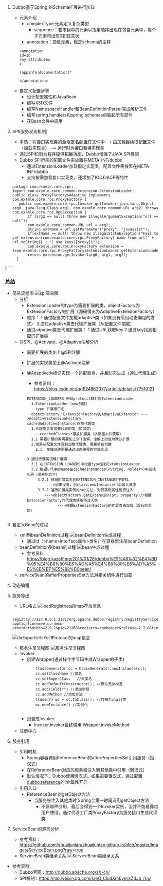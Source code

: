 1.  Dubbo基于Spring 的Schema扩展进行加载
    - 元素介绍
        - complexType:元素定义复杂类型
            - sequence：要求组中的元素以指定顺序出现在包含元素中，每个子元素可出现0到任意次
        - annotation：顶级元素，规定schema的注释
        ```
        <annotation
        id=ID
        any attributes
        >
        
        (appinfo|documentation)*
        
        </annotation>
        ```
    - 自定义配置步骤
        - 设计配置属性和JavaBean
        - 编写XSD文件
        - 编写NamespaceHandler和BeanDefinitionParser完成解析工作
        - 编写spring.handlers和spring.schemas串联起所有部件
        - 在Bean文件中应用
        
2.  SPI(服务发现机制)
    - 本质：将接口实现类的全限定名配置在文件中 --> 由加载器读取配置文件（加载实现类） --> 运行时为接口替换实现类
    - 通过SPI机制为程序提供拓展功能，Dubbo增强了JAVA SPI机制
    - Dubbo SPI所需的配置文件需放置在META-INF/dubbo
        - 通过ExtensionLoader加载指定实现类，配置文件需放置在META-INF/dubbo
        - 支持按需加载接口实现类，还增加了IOC和AOP等特性
        
     ```
    package com.examle.core.rpc;
    import com.examle.core.common.extension.ExtensionLoader;
    public class ProxyFactory$Adaptive implements com.examle.core.rpc.ProxyFactory {
        public com.examle.core.rpc.Invoker getInvoker(java.lang.Object arg0, java.lang.Class arg1, com.examle.core.common.URL arg2) throws com.examle.core.rpc.RpcException {
            if (arg2 == null) throw new IllegalArgumentException("url == null");
            com.examle.core.common.URL url = arg2;
            String extName = url.getParameter("proxy", "javassist");
            if(extName == null) throw new IllegalStateException("Fail to get extension(com.examle.core.rpc.ProxyFactory) name from url(" + url.toString() + ") use keys([proxy])");
            com.examle.core.rpc.ProxyFactory extension = (com.examle.core.rpc.ProxyFactory)ExtensionLoader.getExtensionLoader(com.examle.core.rpc.ProxyFactory.class).getExtension(extName);
            return extension.getInvoker(arg0, arg1, arg2);
       }
   }
    ```
    
### 总结
- 简易流程图
  ![spi简易图](https://github.com/yehuali/dubboDemo/blob/master/images/SPI%E7%AE%80%E6%98%93%E5%9B%BE.png)
    - 分析
       - ExtensionLoader的type为需要扩展的类，objectFactory为ExtensionFactory的扩展（源码得出为AdaptiveExtensionFactory）
       - 顺序： 1.通过配置文件加载adaptive类（如果没有采用动态编程的方式） 2.通过adpative类去代理扩展类（从配置文件加载）
       - 通过adpative类去代理扩展类： 1.通过URL获取key 2.通过key找到相应的扩展类
    - @SPI、@Activate、@Adaptive注解分析
        - 需要扩展的类加上@SPI注解
        - 扩展的实现类加上@Activate注解
        - @Adaptive为标记实现一个适配器类，并且动态生成（通过代理生成）
            - 参考资料：https://blog.csdn.net/qq924862077/article/details/77510121
                
                
                
          ```
          EXTENSION_LOADERS 例如protocol和对应ExtensionLoader
            1.ExtensionLoader（new创建）
              type 扩展接口名
          	objectFactory：ExtensionFactory的AdaptiveExtension --->AdaptiveExtensionFactory 
          cachedAdaptiveInstance:存放代理类
            1.代理类含有需要代理的类（扩展类）
              -->cachedClasses:存放扩展类（从配置文件获取）
          	1.1 需要扩展的类需要加上SPI注解，注解上的值为默认扩展
            2.如果从配置文件没有加载代理类，需要单独创建
              2.1  单独创建需要通过动态编程的方式实现 
          	
          3.通过代理类加载扩展类
            3.1 在EXTENSION_LOADERS中根据type查找ExtensionLoader
            3.2 根据url中的name在cachedInstances(<String, Holder>)中查找实例（刚开始为空）
               3.2.1 根据扩展类名在EXTENSION_INSTANCES中查找、
          	       --->如果没有，则clazz.newInstance()后放入其中
               3.2.2 遍历扩展类实例的set方法，对其实例属性进行注入
          		  --->objectFactory.getExtension(pt, property)//根据ExtensionFactory的代理类获取待注入类
          				--->根据ExtensionFactory的扩展类去加载（没有则添加）
          				
          ```      
3.  自定义Bean的过程
    - xml到beanDefinition过程
    ![beanDefinition生成过程](https://github.com/yehuali/dubboDemo/tree/master/images/xml%E5%88%B0beanDefinition%E8%A7%A3%E6%9E%90%E8%BF%87%E7%A8%8B.jpg)  
        - 通过id（>name>interface属性>类名）在容器里注册beanDefinition      
    - beanDefinition到bean的过程
    ![bean生成过程](http://www.ibm.com/developerworks/cn/java/j-lo-spring-principle/origin_image012.gif)
        - 参考资料：https://blog.kazaff.me/2015/01/26/dubbo%E5%A6%82%E4%BD%95%E4%B8%80%E6%AD%A5%E4%B8%80%E6%AD%A5%E6%8B%BF%E5%88%B0bean/
    - serviceBean的afterPropertiesSet方法对相关组件进行加载
    
4.  动态编程

5.  服务导出   
    - URL格式
    ![loadRegistries的map存放信息](https://github.com/yehuali/dubboDemo/blob/master/images/loadRegistries%E7%9A%84map%E5%AD%98%E6%94%BE%E4%BF%A1%E6%81%AF.jpg)
    ```
        registry://127.0.0.1:2181/org.apache.dubbo.registry.RegistryService?application=meetup-demo-provider&dubbo=2.0.2&pid=21160&registry=zookeeper&release=2.7.0&timestamp=1553236781382
    ```
    ![doExportUrlsFor1Protocol的map信息](https://github.com/yehuali/dubboDemo/blob/master/images/doExportUrlsFor1Protocol%E7%9A%84map%E4%BF%A1%E6%81%AF.jpg)
    - 服务注册流程图
    ![服务注册流程图](https://github.com/yehuali/dubboDemo/blob/master/images/%E6%9C%8D%E5%8A%A1%E6%B3%A8%E5%86%8C%E6%B5%81%E7%A8%8B%E5%9B%BE.png)
    - Invoker 
        - 创建Wrapper(通过操作字节码生成Wrapper的子类)
            ```
                ClassGenerator cc = ClassGenerator.newInstance(cl);
                cc.setClassName //类名
                cc.setSuperClass   //父类名
                cc.addDefaultConstructor(); //默认无参构造
                cc.addField("") //添加字段
                cc.addMethod //添加方法
                Class<?> wc = cc.toClass(); //转换为class类
                wc.newInstance() //实例化
                
            ```
         - 封装成Invoker 
            - Invoker.invoker最终调用 Wrapper.invokeMethod 
    - 注册中心
    
6.  服务引用
    - 引用时机
        - Spring容器调用ReferenceBean的afterPropertiesSet引用服务（饿汉式）
        - 在ReferenceBean对应的服务被注入到其他类中引用（懒汉式）
        - 默认情况下，Dubbo使用懒汉式。如果需要饿汉式，通过配置<dubbo:reference>的init属性开启
    - 引用入口
        - ReferenceBean的getObject方法
            - 当服务被注入其他类时,Spring会第一时间调用getObject方法
                - 不管哪种引用，最后会得到一个Invoker实例，但并不能暴露给用户使用，通过代理工厂类ProxyFactory为服务接口生成代理类
     

7.  ServiceBean的源码分析
    - 参考资料：https://github.com/shuaijunlan/shuaijunlan.github.io/blob/master/images/ServiceBean.png?raw=true
    - ServiceBean类继承关系
    ![ServiceBean类继承关系](https://github.com/shuaijunlan/shuaijunlan.github.io/blob/master/images/ServiceBean.png?raw=true)
 
         
         
- 参考资料
    - Dubbo官网：http://dubbo.apache.org/zh-cn/
    - SPI机制：https://mp.weixin.qq.com/s/oQ_CludXm6ymlsZdJg_rLw            
        